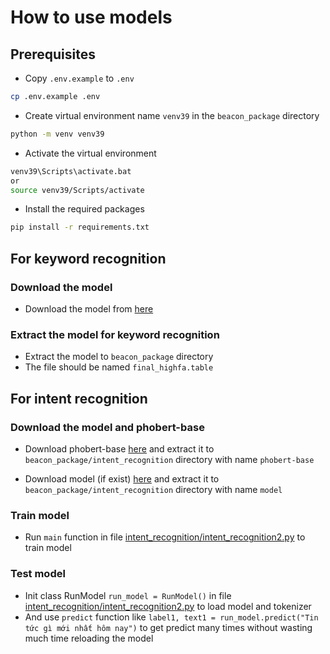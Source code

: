 # How to use models

## Prerequisites

- Copy `.env.example` to `.env`

```bash
cp .env.example .env
```

- Create virtual environment name `venv39` in the `beacon_package` directory

```bash
python -m venv venv39
```

- Activate the virtual environment

```bash
venv39\Scripts\activate.bat
or
source venv39/Scripts/activate
```

- Install the required packages

```bash
pip install -r requirements.txt
```

## For keyword recognition

### Download the model

- Download the model from [here](https://drive.google.com/file/d/1ONfdlW9YaY7E72WkTM5iDe0O8sQaJZi7/view?usp=drive_link)

### Extract the model for keyword recognition

- Extract the model to `beacon_package` directory
- The file should be named `final_highfa.table`

## For intent recognition

### Download the model and phobert-base

- Download phobert-base [here](https://public.vinai.io/PhoBERT_base_transformers.tar.gz) and extract it to `beacon_package/intent_recognition` directory with name `phobert-base`

- Download model (if exist) [here](https://drive.google.com/drive/folders/1-LqljTTvDh4KK8lh2kNxK_pGF_BYQ-4V?usp=drive_link) and extract it to `beacon_package/intent_recognition` directory with name `model`

### Train model

- Run `main` function in file [intent_recognition/intent_recognition2.py](./intent_recognition/intent_recognition.py) to train model

### Test model

- Init class RunModel `run_model = RunModel()` in file [intent_recognition/intent_recognition2.py](./intent_recognition/intent_recognition.py) to load model and tokenizer
- And use `predict` function like `label1, text1 = run_model.predict("Tin tức gì mới nhất hôm nay")` to get predict many times without wasting much time reloading the model

